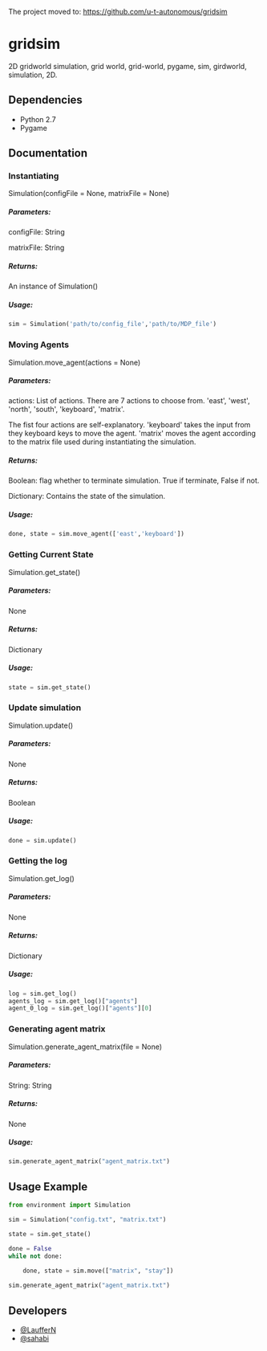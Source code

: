 The project moved to: https://github.com/u-t-autonomous/gridsim

# gridsim

2D gridworld simulation, grid world, grid-world, pygame, sim, girdworld, simulation, 2D.

## Dependencies

* Python 2.7
* Pygame

## Documentation

### Instantiating

Simulation(configFile = None, matrixFile = None)

##### Parameters:

configFile: String

matrixFile: String

##### Returns:

An instance of Simulation()

##### Usage:
```python
sim = Simulation('path/to/config_file','path/to/MDP_file')
```
### Moving Agents

Simulation.move_agent(actions = None)

##### Parameters:

actions: List of actions. There are 7 actions to choose from. 'east', 'west', 'north', 'south', 'keyboard', 'matrix'.

The fist four actions are self-explanatory. 'keyboard' takes the input from they keyboard keys to move the agent. 'matrix' moves the agent according to the matrix file used during instantiating the simulation.

##### Returns:

Boolean: flag whether to terminate simulation. True if terminate, False if not.

Dictionary: Contains the state of the simulation.

##### Usage:
```python
done, state = sim.move_agent(['east','keyboard'])
```
### Getting Current State

Simulation.get_state()

##### Parameters:

None

##### Returns:

Dictionary

##### Usage:
```python
state = sim.get_state()
```
### Update simulation

Simulation.update()

##### Parameters:

None

##### Returns:

Boolean

##### Usage:
```python
done = sim.update()
```
### Getting the log

Simulation.get_log()

##### Parameters:

None

##### Returns:

Dictionary

##### Usage:

```python
log = sim.get_log()
agents_log = sim.get_log()["agents"]
agent_0_log = sim.get_log()["agents"][0]
```

### Generating agent matrix

Simulation.generate_agent_matrix(file = None)

##### Parameters:

String: String

##### Returns:

None

##### Usage:

```python
sim.generate_agent_matrix("agent_matrix.txt")
```

## Usage Example

```python
from environment import Simulation

sim = Simulation("config.txt", "matrix.txt")

state = sim.get_state()

done = False
while not done:

    done, state = sim.move(["matrix", "stay"])
        
sim.generate_agent_matrix("agent_matrix.txt")

```

## Developers

* [@LaufferN](https://github.com/LaufferN)
* [@sahabi](https://github.com/sahabi)
